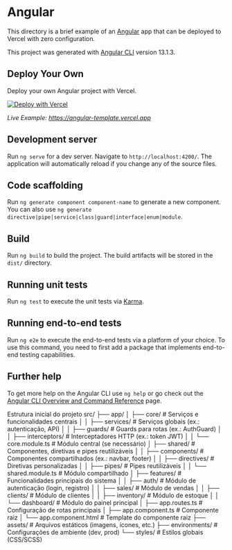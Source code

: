 # Angular

This directory is a brief example of an [Angular](https://angular.io/) app that can be deployed to Vercel with zero configuration.

This project was generated with [Angular CLI](https://github.com/angular/angular-cli) version 13.1.3.

## Deploy Your Own

Deploy your own Angular project with Vercel.

[![Deploy with Vercel](https://vercel.com/button)](https://vercel.com/new/clone?repository-url=https://github.com/vercel/examples/tree/main/framework-boilerplates/angular&template=angular)

_Live Example: https://angular-template.vercel.app_

## Development server

Run `ng serve` for a dev server. Navigate to `http://localhost:4200/`. The application will automatically reload if you change any of the source files.

## Code scaffolding

Run `ng generate component component-name` to generate a new component. You can also use `ng generate directive|pipe|service|class|guard|interface|enum|module`.

## Build

Run `ng build` to build the project. The build artifacts will be stored in the `dist/` directory.

## Running unit tests

Run `ng test` to execute the unit tests via [Karma](https://karma-runner.github.io).

## Running end-to-end tests

Run `ng e2e` to execute the end-to-end tests via a platform of your choice. To use this command, you need to first add a package that implements end-to-end testing capabilities.

## Further help

To get more help on the Angular CLI use `ng help` or go check out the [Angular CLI Overview and Command Reference](https://angular.io/cli) page.




Estrutura inicial do projeto
src/
├── app/
│   ├── core/                # Serviços e funcionalidades centrais
│   │   ├── services/        # Serviços globais (ex.: autenticação, API)
│   │   ├── guards/          # Guards para rotas (ex.: AuthGuard)
│   │   ├── interceptors/    # Interceptadores HTTP (ex.: token JWT)
│   │   └── core.module.ts   # Módulo central (se necessário)
│   ├── shared/              # Componentes, diretivas e pipes reutilizáveis
│   │   ├── components/      # Componentes compartilhados (ex.: navbar, footer)
│   │   ├── directives/      # Diretivas personalizadas
│   │   ├── pipes/           # Pipes reutilizáveis
│   │   └── shared.module.ts # Módulo compartilhado
│   ├── features/            # Funcionalidades principais do sistema
│   │   ├── auth/            # Módulo de autenticação (login, registro)
│   │   ├── sales/           # Módulo de vendas
│   │   ├── clients/         # Módulo de clientes
│   │   ├── inventory/       # Módulo de estoque
│   │   └── dashboard/       # Módulo do painel principal
│   ├── app.routes.ts        # Configuração de rotas principais
│   ├── app.component.ts     # Componente raiz
│   └── app.component.html   # Template do componente raiz
├── assets/                  # Arquivos estáticos (imagens, ícones, etc.)
├── environments/            # Configurações de ambiente (dev, prod)
└── styles/                  # Estilos globais (CSS/SCSS)